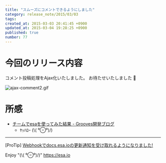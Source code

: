 ```yaml
---
title: "スムーズにコメントできるようにしました"
category: release_note/2015/03/03
tags: 
created_at: 2015-03-03 20:41:45 +0900
updated_at: 2015-03-04 19:28:25 +0900
published: true
number: 77
---
```


# 今回のリリース内容

コメント投稿処理をAjax化いたしました。
お待たせいたしました :bow: 

![ajax-comment2.gif](https://img.esa.io/uploads/production/pictures/105/6016/image/d985aba19f652d44cd668dd316bd283c.gif)

# 所感

-  [チームでesaを使ってみた結果 - Grooves開発ブログ](http://tech.grooves.com/entry/2015/03/03/114507)
    - ﾔｯﾊﾛｰ (\\( ⁰⊖⁰)/)

---
[ProTip] [Webhookでdocs.esa.ioの更新通知を受け取れるようになりました!](/posts/73) 

Enjoy "(\\( ⁰⊖⁰)/)"
https://esa.io
